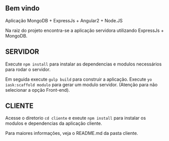 ## Bem vindo

Aplicação MongoDB + ExpressJs + Angular2 + Node.JS

Na raiz do projeto encontra-se a aplicação servidora utilizando ExpressJs + MongoDB.

## SERVIDOR

Execute `npm install` para instalar as dependencias e modulos necessários para rodar o servidor.

Em seguida execute `gulp build` para construir a aplicação.
Execute `yo iask:scaffold modulo` para gerar um modulo servidor. (Atenção para não selecionar a opção Front-end).


## CLIENTE

Acesse o diretorio `cd cliente` e exeute `npm install` para instalar os modulos e dependencias da aplicação cliente.

Para maiores informações, veja o README.md da pasta cliente.
